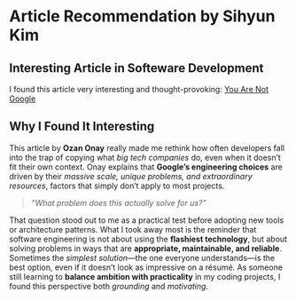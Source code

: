 # Article Recommendation by Sihyun Kim

## Interesting Article in Softeware Development

I found this article very interesting and thought-provoking: [You Are Not Google](https://blog.bradfieldcs.com/you-are-not-google-84912cf44afb)

## Why I Found It Interesting  

This article by **Ozan Onay** really made me rethink how often developers fall into the trap of copying what *big tech companies* do, even when it doesn’t fit their own context. Onay explains that **Google’s engineering choices** are driven by their *massive scale, unique problems, and extraordinary resources*, factors that simply don’t apply to most projects.  

> *“What problem does this actually solve for us?”*  

That question stood out to me as a practical test before adopting new tools or architecture patterns. What I took away most is the reminder that software engineering is not about using the **flashiest technology**, but about solving problems in ways that are **appropriate, maintainable, and reliable**. Sometimes the *simplest solution*—the one everyone understands—is the best option, even if it doesn’t look as impressive on a résumé. As someone still learning to **balance ambition with practicality** in my coding projects, I found this perspective both *grounding* and *motivating*.  